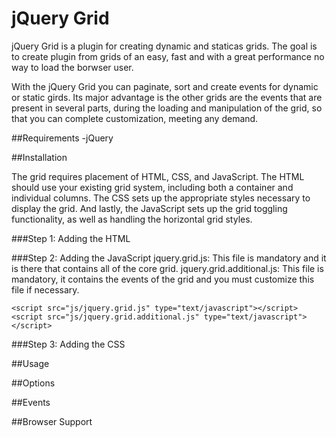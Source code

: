 jQuery Grid
===========

jQuery Grid is a plugin for creating dynamic and staticas grids. The goal is to create plugin from grids of an easy, fast and with a great performance no way to load the borwser user. 

With the jQuery Grid you can paginate, sort and create events for dynamic or static girds. Its major advantage is the other grids are the events that are present in several parts, during the loading and manipulation of the grid, so that you can complete customization, meeting any demand.

##Requirements
-jQuery

##Installation

The grid requires placement of HTML, CSS, and JavaScript. The HTML should use your existing grid system, including both a container and individual columns. The CSS sets up the appropriate styles necessary to display the grid. And lastly, the JavaScript sets up the grid toggling functionality, as well as handling the horizontal grid styles.

###Step 1: Adding the HTML

###Step 2: Adding the JavaScript
jquery.grid.js: This file is mandatory and it is there that contains all of the core grid.
jquery.grid.additional.js: This file is mandatory, it contains the events of the grid and you must customize this file if necessary.

```
<script src="js/jquery.grid.js" type="text/javascript"></script>
<script src="js/jquery.grid.additional.js" type="text/javascript"></script>
```

###Step 3: Adding the CSS

##Usage


##Options


##Events


##Browser Support
